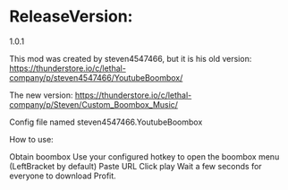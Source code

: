 # ReleaseVersion:
1.0.1

This mod was created by steven4547466, but it is his old version:
https://thunderstore.io/c/lethal-company/p/steven4547466/YoutubeBoombox/

The new version: https://thunderstore.io/c/lethal-company/p/Steven/Custom_Boombox_Music/

Config file named steven4547466.YoutubeBoombox

How to use:

Obtain boombox
Use your configured hotkey to open the boombox menu (LeftBracket by default)
Paste URL
Click play
Wait a few seconds for everyone to download
Profit.

